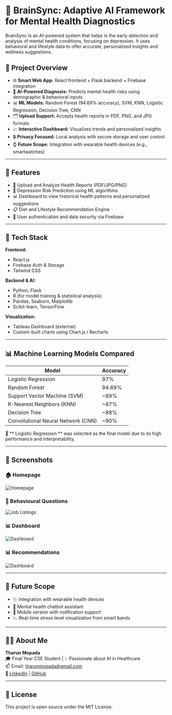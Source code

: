 # 🧠 BrainSync: Adaptive AI Framework for Mental Health Diagnostics

BrainSync is an AI-powered system that helps in the early detection and analysis of mental health conditions, focusing on depression. It uses behavioral and lifestyle data to offer accurate, personalized insights and wellness suggestions.

## 🚀 Project Overview

- 🌐 **Smart Web App:** React frontend + Flask backend + Firebase integration
- 🧠 **AI-Powered Diagnosis:** Predicts mental health risks using demographic & behavioral inputs
- 📊 **ML Models:** Random Forest (94.69% accuracy), SVM, KNN, Logistic Regression, Decision Tree, CNN
- 🗂️ **Upload Support:** Accepts health reports in PDF, PNG, and JPG formats
- 📈 **Interactive Dashboard:** Visualizes trends and personalized insights
- 🔒 **Privacy Focused:** Local analysis with secure storage and user control
- ⌚ **Future Scope:** Integration with wearable health devices (e.g., smartwatches)

---

## 🧠 Features

- 🧾 Upload and Analyze Health Reports (PDF/JPG/PNG)
- 🤖 Depression Risk Prediction using ML algorithms
- 📊 Dashboard to view historical health patterns and personalized suggestions
- 📋 Diet and Lifestyle Recommendation Engine
- 🔐 User authentication and data security via Firebase

---

## 🧰 Tech Stack

**Frontend:**  
- React.js  
- Firebase Auth & Storage  
- Tailwind CSS  

**Backend & AI:**  
- Python, Flask  
- R (for model training & statistical analysis)  
- Pandas, Seaborn, Matplotlib  
- Scikit-learn, TensorFlow  

**Visualization:**  
- Tableau Dashboard (external)  
- Custom-built charts using Chart.js / Recharts  

---

## 📊 Machine Learning Models Compared

| Model                | Accuracy  |
|---------------------|-----------|
| Logistic Regression  | 97% |
| Random Forest        | 94.69%    |
| Support Vector Machine (SVM) | ~89% |
| K-Nearest Neighbors (KNN) | ~87% |
| Decision Tree        | ~88% |
| Convolutional Neural Network (CNN) | ~90% |

📌 ** Logistic Regression ** was selected as the final model due to its high performance and interpretability.

---
## 📸 Screenshots

### 🏠 Homepage  
![Homepage](./assets/screenshots/homepage.jpg)

### 💼 Behavioural Questions  
![Job Listings](./assets/screenshots/job-listing.jpg)

### 📊 Dashboard  
![Dashboard](./assets/screenshots/dashboard.jpg)

### 📊 Recommendations  
![Dashboard](./assets/screenshots/recommendations.jpg)



---

## 📌 Future Scope

- 🩺 Integration with wearable health devices
- 💬 Mental health chatbot assistant
- 📱 Mobile version with notification support
- 📉 Real-time stress level visualization from smart bands

---

## 🙋‍♂️ About Me

**Tharun Mopada**  
🎓 Final Year CSE Student | 💡 Passionate about AI in Healthcare  
📫 Email: tharunmopada@gmail.com  
🔗 [LinkedIn](https://linkedin.com/in/tharunmopada) | [GitHub](https://github.com/TharunMopada)

---

## 📎 License

This project is open source under the MIT License.

